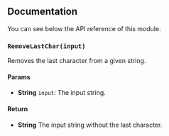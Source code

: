 ## Documentation

You can see below the API reference of this module.

### `RemoveLastChar(input)`
Removes the last character from a given string.

#### Params

- **String** `input`: The input string.

#### Return
- **String** The input string without the last character.

